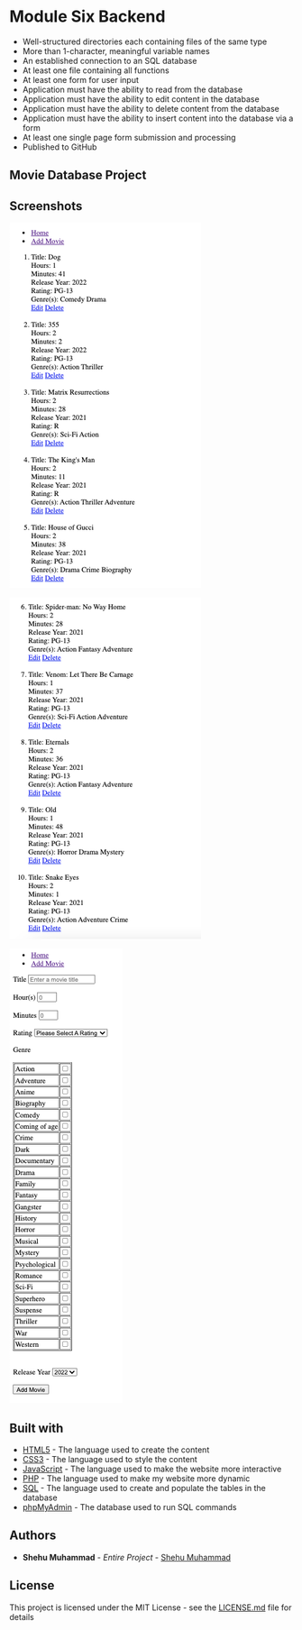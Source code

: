 # Module Six Backend
- Well-structured directories each containing files of the same type
- More than 1-character, meaningful variable names
- An established connection to an SQL database
- At least one file containing all functions 
- At least one form for user input
- Application must have the ability to read from the database
- Application must have the ability to edit content in the database
- Application must have the ability to delete content from the database
- Application must have the ability to insert content into the database 
via a form
- At least one single page form submission and processing
- Published to GitHub
## Movie Database Project
## Screenshots
![Home page Top](https://github.com/Shehu-Muhammad/Module_Six_Backend/blob/40e0cbde5c64968902d764b437ec2d84c7e86edb/Screen%20Shot%202022-09-20%20at%2011.47.34%20AM.png)

![Home page Bottom](https://github.com/Shehu-Muhammad/Module_Six_Backend/blob/40e0cbde5c64968902d764b437ec2d84c7e86edb/Screen%20Shot%202022-09-20%20at%2011.47.47%20AM.png)

![Add Movie page](https://github.com/Shehu-Muhammad/Module_Six_Backend/blob/dfbb26bbb110fb3ba12155bc9de5a052a3f1ad07/AddMoviePage.png)
## Built with
* [HTML5](https://webplatform.github.io/docs/html/html5/) - The language used to create the content
* [CSS3](https://devdocs.io/css/) - The language used to style the content
* [JavaScript](https://devdocs.io/javascript/) - The language used to make the website more interactive
* [PHP](https://www.php.net/manual/en/) - The language used to make my website more dynamic
* [SQL](https://www.w3schools.com/sql/) - The language used to create and populate the tables in the database
* [phpMyAdmin](https://docs.phpmyadmin.net/en/latest/) - The database used to run SQL commands
## Authors
* **Shehu Muhammad** - *Entire Project* - [Shehu Muhammad](https://github.com/Shehu-Muhammad/)
## License
This project is licensed under the MIT License - see the [LICENSE.md](LICENSE.md) file for details
